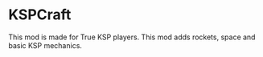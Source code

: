 # KSPCraft
This mod is made for True KSP players.
This mod adds rockets, space and basic KSP mechanics.
